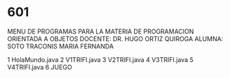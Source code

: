 # 601

MENU DE PROGRAMAS PARA LA MATERIA DE PROGRAMACION ORIENTADA A OBJETOS
DOCENTE: DR. HUGO ORTIZ QUIROGA
ALUMNA: SOTO TRACONIS MARIA FERNANDA

1 HolaMundo.java
2 V1TRIFI.java
3 V2TRIFI.java
4 V3TRIFI.java
5 V4TRIFI.java
6 JUEGO